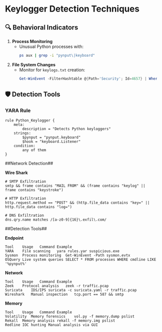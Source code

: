 # Keylogger Detection Techniques

## 🔍 Behavioral Indicators
1. **Process Monitoring**
   - Unusual Python processes with:
     ```bash
     ps aux | grep -i "pynput\|keyboard"
     ```
2. **File System Changes**
   - Monitor for `keylogs.txt` creation:
     ```powershell
     Get-WinEvent -FilterHashtable @{Path='Security'; Id=4657} | Where-Object {$_.Message -like "*keylogs.txt*"}
     ```

## 🛡️ Detection Tools
### YARA Rule
```yara
rule Python_Keylogger {
    meta:
        description = "Detects Python keyloggers"
    strings:
        $pynput = "pynput.keyboard"
        $hook = "keyboard.Listener"
    condition:
        any of them
}
```
##Network Detection##

**Wire Shark**
```
# SMTP Exfiltration
smtp && frame contains "MAIL FROM" && (frame contains "keylog" || frame contains "keystroke")

# HTTP Exfiltration
http.request.method == "POST" && (http.file_data contains "key=" || http.file_data contains "log=")

# DNS Exfiltration
dns.qry.name matches /[a-z0-9]{16}\.exfil\.com/
```
##Detection Tools##

**Endpoint**
```
Tool	Usage	Command Example
YARA	File scanning	yara rules.yar suspicious.exe
Sysmon	Process monitoring	Get-WinEvent -Path sysmon.evtx
OSQuery	Live system queries	SELECT * FROM processes WHERE cmdline LIKE '%pynput%'
```
**Network**
```
Tool	Usage	Command Example
Zeek	Protocol analysis	zeek -r traffic.pcap
Suricata	IDS/IPS	suricata -c suricata.yaml -r traffic.pcap
Wireshark	Manual inspection	tcp.port == 587 && smtp
```
**Memory**
```
Tool	Usage	Command Example
Volatility	Memory forensics	vol.py -f memory.dump pslist
Rekall	Memory analysis	rekall -f memory.img pslist
Redline	IOC hunting	Manual analysis via GUI
```
